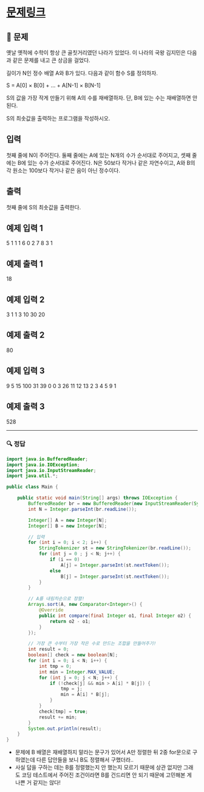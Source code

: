 # [문제링크](https://www.acmicpc.net/problem/1026)

## 📝 문제

옛날 옛적에 수학이 항상 큰 골칫거리였던 나라가 있었다. 이 나라의 국왕 김지민은 다음과 같은 문제를 내고 큰 상금을 걸었다.

길이가 N인 정수 배열 A와 B가 있다. 다음과 같이 함수 S를 정의하자.

S = A[0] × B[0] + ... + A[N-1] × B[N-1]

S의 값을 가장 작게 만들기 위해 A의 수를 재배열하자. 단, B에 있는 수는 재배열하면 안 된다.

S의 최솟값을 출력하는 프로그램을 작성하시오.

## 입력

첫째 줄에 N이 주어진다. 둘째 줄에는 A에 있는 N개의 수가 순서대로 주어지고, 셋째 줄에는 B에 있는 수가 순서대로 주어진다. N은 50보다 작거나 같은 자연수이고, A와 B의 각 원소는 100보다 작거나 같은 음이 아닌 정수이다.

## 출력

첫째 줄에 S의 최솟값을 출력한다.

## 예제 입력 1 

5
1 1 1 6 0
2 7 8 3 1

## 예제 출력 1 

18

## 예제 입력 2 

3
1 1 3
10 30 20

## 예제 출력 2 
80

## 예제 입력 3 

9
5 15 100 31 39 0 0 3 26
11 12 13 2 3 4 5 9 1

## 예제 출력 3 

528

---

### 🔍 정답

```java
import java.io.BufferedReader;
import java.io.IOException;
import java.io.InputStreamReader;
import java.util.*;

public class Main {

    public static void main(String[] args) throws IOException {
        BufferedReader br = new BufferedReader(new InputStreamReader(System.in));
        int N = Integer.parseInt(br.readLine());

        Integer[] A = new Integer[N];
        Integer[] B = new Integer[N];

        // 입력
        for (int i = 0; i < 2; i++) {
            StringTokenizer st = new StringTokenizer(br.readLine());
            for (int j = 0 ; j < N; j++) {
                if (i == 0)
                    A[j] = Integer.parseInt(st.nextToken());
                else
                    B[j] = Integer.parseInt(st.nextToken());
            }
        }

        // A를 내림차순으로 정렬!
        Arrays.sort(A, new Comparator<Integer>() {
            @Override
            public int compare(final Integer o1, final Integer o2) {
                return o2 - o1;
            }
        });

        // 가장 큰 수부터 가장 작은 수로 만드는 조합을 만들어주기!
        int result = 0;
        boolean[] check = new boolean[N];
        for (int i = 0; i < N; i++) {
            int tmp = 0;
            int min = Integer.MAX_VALUE;
            for (int j = 0; j < N; j++) {
                if (!check[j] && min > A[i] * B[j]) {
                    tmp = j;
                    min = A[i] * B[j];
                }
            }
            check[tmp] = true;
            result += min;
        }
        System.out.println(result);
    }
}
```
- 문제에 B 배열은 재배열하지 말라는 문구가 있어서 A만 정렬한 뒤 2중 for문으로 구하였는데 다른 답안들을 보니 B도 정렬해서 구했더라..
- 사실 답을 구하는 데는 B를 정렬했는지 안 했는지 모르기 때문에 상관 없지만 그래도 코딩 테스트에서 주어진 조건이라면 B를 건드리면 안 되기 때문에 고민해본 게 나쁜 거 같지는 않다!